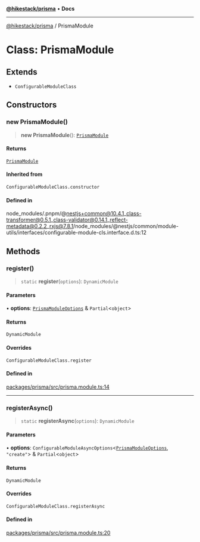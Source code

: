[**@hikestack/prisma**](/official/reference/prisma/index.md) • **Docs**

***

[@hikestack/prisma](/official/reference/prisma/globals.md) / PrismaModule

# Class: PrismaModule

## Extends

- `ConfigurableModuleClass`

## Constructors

### new PrismaModule()

> **new PrismaModule**(): [`PrismaModule`](/official/reference/prisma/classes/PrismaModule.md)

#### Returns

[`PrismaModule`](/official/reference/prisma/classes/PrismaModule.md)

#### Inherited from

`ConfigurableModuleClass.constructor`

#### Defined in

node\_modules/.pnpm/@nestjs+common@10.4.1\_class-transformer@0.5.1\_class-validator@0.14.1\_reflect-metadata@0.2.2\_rxjs@7.8.1/node\_modules/@nestjs/common/module-utils/interfaces/configurable-module-cls.interface.d.ts:12

## Methods

### register()

> `static` **register**(`options`): `DynamicModule`

#### Parameters

• **options**: [`PrismaModuleOptions`](/official/reference/prisma/interfaces/PrismaModuleOptions.md) & `Partial`\<`object`\>

#### Returns

`DynamicModule`

#### Overrides

`ConfigurableModuleClass.register`

#### Defined in

[packages/prisma/src/prisma.module.ts:14](https://github.com/hikestack/hike/blob/93c768ff8bda0e1d030b69f51dc73398023ff386/packages/prisma/src/prisma.module.ts#L14)

***

### registerAsync()

> `static` **registerAsync**(`options`): `DynamicModule`

#### Parameters

• **options**: `ConfigurableModuleAsyncOptions`\<[`PrismaModuleOptions`](/official/reference/prisma/interfaces/PrismaModuleOptions.md), `"create"`\> & `Partial`\<`object`\>

#### Returns

`DynamicModule`

#### Overrides

`ConfigurableModuleClass.registerAsync`

#### Defined in

[packages/prisma/src/prisma.module.ts:20](https://github.com/hikestack/hike/blob/93c768ff8bda0e1d030b69f51dc73398023ff386/packages/prisma/src/prisma.module.ts#L20)
